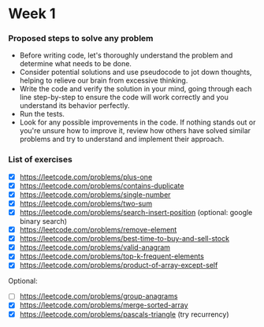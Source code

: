 # Week 1

### Proposed steps to solve any problem

- Before writing code, let's thoroughly understand the problem and determine what needs to be done.
- Consider potential solutions and use pseudocode to jot down thoughts, helping to relieve our brain from excessive thinking.
- Write the code and verify the solution in your mind, going through each line step-by-step to ensure the code will work correctly and you understand its behavior perfectly.
- Run the tests.
- Look for any possible improvements in the code. If nothing stands out or you're unsure how to improve it, review how others have solved similar problems and try to understand and implement their approach.

### List of exercises

- [x] https://leetcode.com/problems/plus-one
- [x] https://leetcode.com/problems/contains-duplicate
- [x] https://leetcode.com/problems/single-number
- [x] https://leetcode.com/problems/two-sum
- [x] https://leetcode.com/problems/search-insert-position (optional: google binary search)
- [x] https://leetcode.com/problems/remove-element
- [x] https://leetcode.com/problems/best-time-to-buy-and-sell-stock
- [x] https://leetcode.com/problems/valid-anagram
- [x] https://leetcode.com/problems/top-k-frequent-elements
- [x] https://leetcode.com/problems/product-of-array-except-self

Optional:

- [ ] https://leetcode.com/problems/group-anagrams
- [x] https://leetcode.com/problems/merge-sorted-array
- [x] https://leetcode.com/problems/pascals-triangle (try recurrency)
